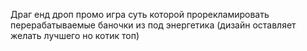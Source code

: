 Драг енд дроп промо игра
суть которой прорекламировать перерабатываемые баночки из под энергетика
(дизайн оставляет желать лучшего но котик топ)
